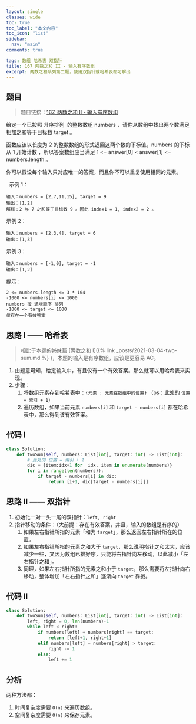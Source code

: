 ```yaml
---
layout: single
classes: wide
toc: true
toc_label: "本文内容"
toc_icon: "list"
sidebar:
  nav: "main"
comments: true

tags: 数组 哈希表 双指针
title: 167 两数之和 II - 输入有序数组
excerpt: 两数之和系列第二题，使用双指针或哈希表都可解出
---
```


## 题目

> 题目链接：[167. 两数之和 II - 输入有序数组](https://leetcode-cn.com/problems/two-sum-ii-input-array-is-sorted/)

给定一个已按照 升序排列  的整数数组 numbers ，请你从数组中找出两个数满足相加之和等于目标数 target 。

函数应该以长度为 2 的整数数组的形式返回这两个数的下标值。numbers 的下标 从 1 开始计数 ，所以答案数组应当满足 1 <= answer[0] < answer[1] <= numbers.length 。

你可以假设每个输入只对应唯一的答案，而且你不可以重复使用相同的元素。

 
示例 1：

    输入：numbers = [2,7,11,15], target = 9
    输出：[1,2]
    解释：2 与 7 之和等于目标数 9 。因此 index1 = 1, index2 = 2 。
示例 2：

    输入：numbers = [2,3,4], target = 6
    输出：[1,3]
示例 3：

    输入：numbers = [-1,0], target = -1
    输出：[1,2]
    

提示：

    2 <= numbers.length <= 3 * 104
    -1000 <= numbers[i] <= 1000
    numbers 按 递增顺序 排列
    -1000 <= target <= 1000
    仅存在一个有效答案


## 思路 I —— 哈希表

> 相比于本题的姊妹篇 [两数之和 I]({% link _posts/2021-03-04-two-sum.md %} )，本题的输入是有序数组，应该是更容易 AC。

1. 由题意可知，给定输入中，有且仅有一个有效答案。那么就可以用哈希表来实现。
2. 步骤：
   1. 将数组元素存到哈希表中：`{元素 : 元素在数组中的位置}` （ps：此处的 `位置 = 索引 + 1`）
   2. 遍历数组，如果当前元素 `numbers[i]` 和 `target - numbers[i]` 都在哈希表中，那么得到该有效答案。

## 代码 I

```python
class Solution:
    def twoSum(self, numbers: List[int], target: int) -> List[int]:
        # 此处的 位置 = 索引 + 1
        dic = {item:idx+1 for  idx, item in enumerate(numbers)}
        for i in range(len(numbers)):
            if target - numbers[i] in dic:
                return [i+1, dic[target - numbers[i]]]
```

## 思路 II —— 双指针

1. 初始化一对一头一尾的双指针：`left, right`
2. 指针移动的条件：（大前提：存在有效答案，并且，输入的数组是有序的）
   1. 如果左右指针所指的元素「和为 `target`」，那么返回左右指针所在的位置。
   2. 如果左右指针所指的元素之和大于 `target`，那么说明指针之和太大，应该减少一些，又因为数组已排好序，只能将右指针向左移动，以此减小「左右指针之和」。
   3. 同理，如果左右指针所指的元素之和小于 `target`，那么需要将左指针向右移动，整体增加「左右指针之和」逐渐向 `target` 靠拢。

## 代码 II

```python
class Solution:
    def twoSum(self, numbers: List[int], target: int) -> List[int]:
        left, right = 0, len(numbers)-1
        while left < right:
            if numbers[left] + numbers[right] == target:
                return [left+1, right+1]
            elif numbers[left] + numbers[right] > target:
                right -= 1
            else:
                left += 1
```

## 分析 

两种方法都：

1. 时间复杂度需要 `O(n)` 来遍历数组。
2. 空间复杂度需要 `O(n)` 来保存元素。
   